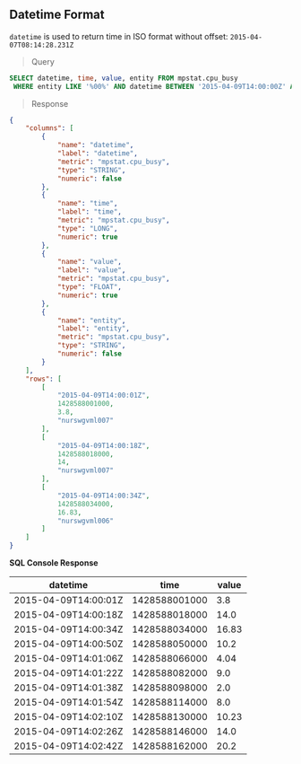 ## Datetime Format

`datetime` is used to return time in ISO format without offset: `2015-04-07T08:14:28.231Z`

> Query

```sql
SELECT datetime, time, value, entity FROM mpstat.cpu_busy 
 WHERE entity LIKE '%00%' AND datetime BETWEEN '2015-04-09T14:00:00Z' AND '2015-04-09T14:05:00Z'
```

> Response

```json
{
    "columns": [
        {
            "name": "datetime",
            "label": "datetime",
            "metric": "mpstat.cpu_busy",
            "type": "STRING",
            "numeric": false
        },
        {
            "name": "time",
            "label": "time",
            "metric": "mpstat.cpu_busy",
            "type": "LONG",
            "numeric": true
        },
        {
            "name": "value",
            "label": "value",
            "metric": "mpstat.cpu_busy",
            "type": "FLOAT",
            "numeric": true
        },
        {
            "name": "entity",
            "label": "entity",
            "metric": "mpstat.cpu_busy",
            "type": "STRING",
            "numeric": false
        }
    ],
    "rows": [
        [
            "2015-04-09T14:00:01Z",
            1428588001000,
            3.8,
            "nurswgvml007"
        ],
        [
            "2015-04-09T14:00:18Z",
            1428588018000,
            14,
            "nurswgvml007"
        ],
        [
            "2015-04-09T14:00:34Z",
            1428588034000,
            16.83,
            "nurswgvml006"
        ]
    ]
}
```

**SQL Console Response**

| datetime             | time          | value |
|----------------------|---------------|-------|
| 2015-04-09T14:00:01Z | 1428588001000 | 3.8   |
| 2015-04-09T14:00:18Z | 1428588018000 | 14.0  |
| 2015-04-09T14:00:34Z | 1428588034000 | 16.83 |
| 2015-04-09T14:00:50Z | 1428588050000 | 10.2  |
| 2015-04-09T14:01:06Z | 1428588066000 | 4.04  |
| 2015-04-09T14:01:22Z | 1428588082000 | 9.0   |
| 2015-04-09T14:01:38Z | 1428588098000 | 2.0   |
| 2015-04-09T14:01:54Z | 1428588114000 | 8.0   |
| 2015-04-09T14:02:10Z | 1428588130000 | 10.23 |
| 2015-04-09T14:02:26Z | 1428588146000 | 14.0  |
| 2015-04-09T14:02:42Z | 1428588162000 | 20.2  |

